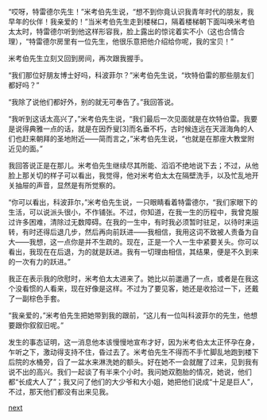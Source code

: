 
“哎呀，特雷德尔先生！”米考伯先生说，“想不到你竟认识我青年时代的朋友，我早年的伙伴！我亲爱的！”当米考伯先生走到楼梯口，隔着楼梯朝下面叫唤米考伯太太时，特雷德尔听到他这样形容我，脸上露出的惊诧着实不小（这也合情合理），“特雷德尔房里有一位先生，他很乐意把他介绍给你呢，我的宝贝！”

米考伯先生立刻又回到房间，再次跟我握手。

“我们那位好朋友博士好吗，科波菲尔？”米考伯先生说，“坎特伯雷的那些朋友们都好吗？”

“我除了说他们都好外，别的就无可奉告了。”我回答说。

“我听到这话太高兴了，”米考伯先生说，“我们最后一次见面就是在坎特伯雷。我要是说得典雅一点的话，就是在因乔叟[3]而名垂不朽，古时候连远在天涯海角的人们也赶来朝拜的圣地附近——简而言之，”米考伯先生说，“也就是在那座大教堂附近见的面。”

我回答说正是在那儿。米考伯先生继续尽其所能、滔滔不绝地说下去；不过，从他脸上那关切的样子可以看出，我觉得，他对米考伯太太在隔壁洗手，以及忙乱地开关抽屉的声音，显然是有所觉察的。

“你可以看出，科波菲尔，”米考伯先生说，一只眼睛看着特雷德尔，“我们家眼下的生活，可以说派头很小，不作铺张。不过，你知道，在我一生的历程中，我曾克服过许多困难，清除过无数障碍。在我的一生中，有时我必须暂时驻足，以待时来运转，有时还得后退几步，然后再向前跃进——我相信，我用这词不致被人责备为自大——我想，这一点你是并不生疏的。现在，正是一个人一生中紧要关头。你可以看出，我现在在后退，为的就是跃进。我有一切理由相信，其结果，便是不久到来的一次有力的跃进。”

我正在表示我的欣慰时，米考伯太太进来了。她比以前邋遢了一点，或者是在我这个没看惯的人看来，现在好像是这样。不过为了要见客，她还是收拾过一下，还戴了一副棕色手套。

“我亲爱的，”米考伯先生把她带到我的跟前，“这儿有一位叫科波菲尔的先生，他想要跟你叙叙旧呢。”

发生的事态证明，这一消息他本该慢慢地宣布才好，因为米考伯太太正怀孕在身，乍听之下，激动得支持不住，昏过去了。米考伯先生不得而不手忙脚乱地跑到楼下后院的水桶旁，舀了一盆水来淋洗她的额头。好在她不一会就醒了过来，见到我有说不出的高兴。我们一起谈了有半来个小时。我问她双胞胎的情况，她说，他们都“长成大人了”；我又问了他们的大少爷和大小姐，她把他们说成“十足是巨人”，不过，那天他们都没有出来见我。

[next](page364)
